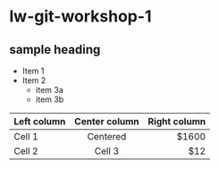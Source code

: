 # lw-git-workshop-1

## sample heading

* Item 1
* Item 2
    * item 3a
    * item 3b

| Left column | Center column | Right column |
|:------------|:-------------:|-------------:|
| Cell 1      |   Centered    |        $1600 |
| Cell 2      |    Cell 3     |          $12 |

